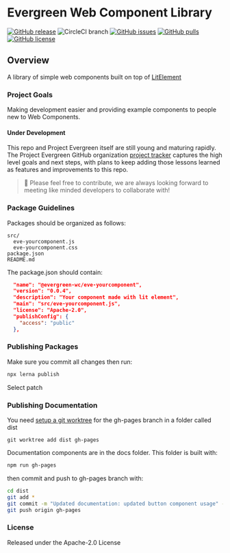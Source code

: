 # Evergreen Web Component Library
[![GitHub release](https://img.shields.io/github/tag/hutchgrant/evergreen-web-components.svg)](https://github.com/hutchgrant/evergreen-web-components/tags)
![CircleCI branch](https://img.shields.io/circleci/project/github/hutchgrant/evergreen-web-components/master.svg?style=plastic)
[![GitHub issues](https://img.shields.io/github/issues-raw/hutchgrant/evergreen-web-components.svg)](https://github.com/hutchgrant/evergreen-web-components/issues)
[![GitHub pulls](https://img.shields.io/github/issues-pr-raw/hutchgrant/evergreen-web-components.svg)](https://github.com/hutchgrant/evergreen-web-components/pulls)
[![GitHub license](https://img.shields.io/badge/license-apache-blue.svg)](https://raw.githubusercontent.com/hutchgrant/evergreen-web-components/master/LICENSE)

## Overview
A library of simple web components built on top of [LitElement](https://github.com/Polymer/lit-element)

### Project Goals
Making development easier and providing example components to people new to Web Components.

#### Under Development
This repo and Project Evergreen itself are still young and maturing rapidly.  The Project Evergreen GitHub organization [project tracker](https://github.com/ProjectEvergreen/project-evergreen/projects) captures the high level goals and next steps, with plans to keep adding those lessons learned as features and improvements to this repo.

> 🙏 Please feel free to contribute, we are always looking forward to meeting like minded developers to collaborate with!

### Package Guidelines

Packages should be organized as follows:

```
src/
  eve-yourcomponent.js
  eve-yourcomponent.css
package.json
README.md
```

The package.json should contain:

```json
  "name": "@evergreen-wc/eve-yourcomponent",
  "version": "0.0.4",
  "description": "Your component made with lit element",
  "main": "src/eve-yourcomponent.js",
  "license": "Apache-2.0",
  "publishConfig": {
    "access": "public"
  },
```

### Publishing Packages

Make sure you commit all changes then run:

```bash
npx lerna publish
```

Select patch

### Publishing Documentation

You need [setup a git worktree](https://gist.github.com/cobyism/4730490#gistcomment-2337463) for the gh-pages branch in a folder called dist

```
git worktree add dist gh-pages
```

Documentation components are in the docs folder. This folder is built with:

```bash
npm run gh-pages
```

then commit and push to gh-pages branch with:

```bash
cd dist
git add *
git commit -m "Updated documentation: updated button component usage" -S
git push origin gh-pages
```

### License

Released under the Apache-2.0 License
